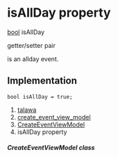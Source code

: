 
<div>

# isAllDay property

</div>


[bool](https://api.flutter.dev/flutter/dart-core/bool-class.html)
isAllDay


getter/setter pair




is an allday event.



## Implementation

``` language-dart
bool isAllDay = true;
```







1.  [talawa](../../index.html)
2.  [create_event_view_model](../../view_model_after_auth_view_models_event_view_models_create_event_view_model/)
3.  [CreateEventViewModel](../../view_model_after_auth_view_models_event_view_models_create_event_view_model/CreateEventViewModel-class.html)
4.  isAllDay property

##### CreateEventViewModel class







